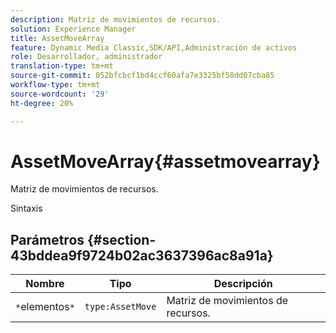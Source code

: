 ```yaml
---
description: Matriz de movimientos de recursos.
solution: Experience Manager
title: AssetMoveArray
feature: Dynamic Media Classic,SDK/API,Administración de activos
role: Desarrollador, administrador
translation-type: tm+mt
source-git-commit: 052bfcbcf1bd4ccf60afa7e3325bf58dd07cba85
workflow-type: tm+mt
source-wordcount: '29'
ht-degree: 20%

---
```



# AssetMoveArray{#assetmovearray}

Matriz de movimientos de recursos.

Sintaxis

## Parámetros {#section-43bddea9f9724b02ac3637396ac8a91a}

| Nombre | Tipo | Descripción |
|---|---|---|
| `*`elementos`*` | `type:AssetMove` | Matriz de movimientos de recursos. |

